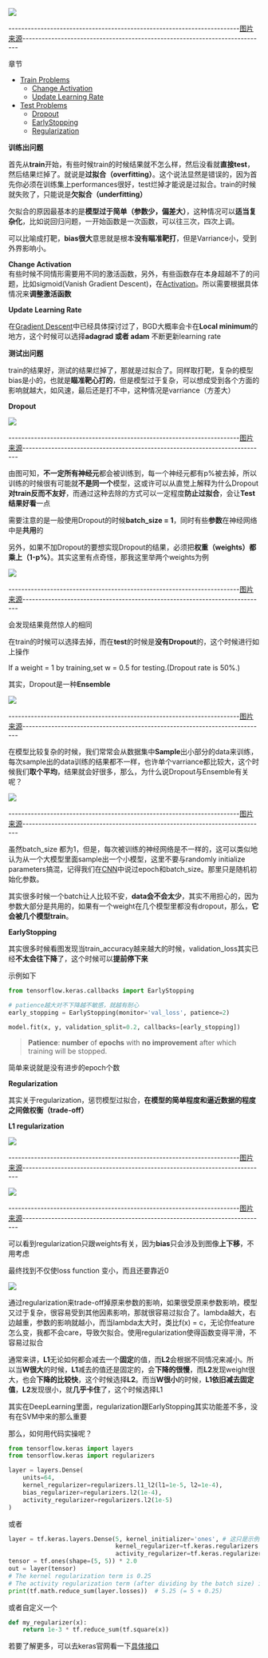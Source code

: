 ![](https://github.com/sherlcok314159/ML/blob/main/Images/Recipe_for_DNN.jpg)

------------------------------------------------------------------------[图片来源](https://www.youtube.com/watch?v=xki61j7z-30&list=PLJV_el3uVTsPy9oCRY30oBPNLCo89yu49&index=17&ab_channel=Hung-yiLee)----------------------------------------------------------------------------


章节
- [Train Problems](#train)
    - [Change Activation](#activation)
    - [Update Learning Rate](#lr)
- [Test Problems](#test)
    - [Dropout](#drop)
    - [EarlyStopping](#stop)
    - [Regularization](#regular)

**<div id='train'>训练出问题</div>**

首先从**train**开始，有些时候train的时候结果就不怎么样，然后没看就**直接test**，然后结果烂掉了。就说是**过拟合（overfitting）**。这个说法显然是错误的，因为首先你必须在训练集上performances很好，test烂掉才能说是过拟合。train的时候就失败了，只能说是**欠拟合（underfitting）**

欠拟合的原因最基本的是**模型过于简单（参数少，偏差大）**，这种情况可以**适当复杂化**，比如说回归问题，一开始函数是一次函数，可以往三次，四次上调。

可以比喻成打靶，**bias很大**意思就是根本**没有瞄准靶打**，但是Varriance小，受到外界影响小。

**<div id='activation'>Change Activation</div>**
有些时候不同情形需要用不同的激活函数，另外，有些函数存在本身超越不了的问题，比如sigmoid(Vanish Gradient Descent)，在[Activation](../NN/activation.md)。所以需要根据具体情况来**调整激活函数**


**<div id='lr'>Update Learning Rate</div>**

在[Gradient Descent](../optimization/GD.md)中已经具体探讨过了，BGD大概率会卡在**Local minimum**的地方，这个时候可以选择**adagrad 或者 adam** 不断更新learning rate

**<div id='test'>测试出问题</div>**

train的结果好，测试的结果烂掉了，那就是过拟合了。同样取打靶，复杂的模型bias是小的，也就是**瞄准靶心打的**，但是模型过于复杂，可以想成受到各个方面的影响就越大，如风速，最后还是打不中，这种情况是varriance（方差大）

**<div id='drop'>Dropout</div>**

![](https://github.com/sherlcok314159/ML/blob/main/Images/dropout.png)

------------------------------------------------------------------------[图片来源](https://www.youtube.com/watch?v=xki61j7z-30&list=PLJV_el3uVTsPy9oCRY30oBPNLCo89yu49&index=17&ab_channel=Hung-yiLee)----------------------------------------------------------------------------

由图可知，**不一定所有神经元**都会被训练到，每一个神经元都有p%被去掉，所以训练的时候很有可能就**不是同一个**模型，这或许可以从直觉上解释为什么Dropout**对train反而不友好**，而通过这种去除的方式可以一定程度**防止过拟合**，会让**Test结果好看**一点

需要注意的是一般使用Dropout的时候**batch_size = 1**，同时有些**参数**在神经网络中是**共用**的

另外，如果不加Dropout的要想实现Dropout的结果，必须把**权重（weights）都乘上（1-p%）**。其实这里有点奇怪，那我这里举两个weights为例

![](https://github.com/sherlcok314159/ML/blob/main/Images/Dropout.jpg)

------------------------------------------------------------------------[图片来源](https://www.youtube.com/watch?v=xki61j7z-30&list=PLJV_el3uVTsPy9oCRY30oBPNLCo89yu49&index=17&ab_channel=Hung-yiLee)----------------------------------------------------------------------------

会发现结果竟然惊人的相同

在train的时候可以选择去掉，而在**test**的时候是**没有Dropout**的，这个时候进行如上操作

If a weight = 1 by training,set w = 0.5 for testing.(Dropout rate is 50%.)

其实，Dropout是一种**Ensemble**


![](https://github.com/sherlcok314159/ML/blob/main/Images/dropout_ensemble.png)

------------------------------------------------------------------------[图片来源](https://www.youtube.com/watch?v=xki61j7z-30&list=PLJV_el3uVTsPy9oCRY30oBPNLCo89yu49&index=17&ab_channel=Hung-yiLee)----------------------------------------------------------------------------

在模型比较复杂的时候，我们常常会从数据集中**Sample**出小部分的data来训练，每次sample出的data训练的结果都不一样，也许单个varriance都比较大，这个时候我们**取个平均**，结果就会好很多，那么，为什么说Dropout与Ensemble有关呢？

![](https://github.com/sherlcok314159/ML/blob/main/Images/dropout_2.jpg)

------------------------------------------------------------------------[图片来源](https://www.youtube.com/watch?v=xki61j7z-30&list=PLJV_el3uVTsPy9oCRY30oBPNLCo89yu49&index=17&ab_channel=Hung-yiLee)----------------------------------------------------------------------------

虽然batch_size 都为1，但是，每次被训练的神经网络是不一样的，这可以类似地认为从一个大模型里面sample出一个小模型，这里不要与randomly initialize parameters搞混，记得我们在[CNN](CNN/cnn.md)中说过epoch和batch_size。那里只是随机初始化参数。

其实很多时候一个batch让人比较不安，**data会不会太少**，其实不用担心的，因为参数大部分是共用的，如果有一个weight在几个模型里都没有dropout，那么，**它会被几个模型train**。


**<div id='stop'>EarlyStopping</div>**

其实很多时候看图发现当train_accuracy越来越大的时候，validation_loss其实已经**不太会往下降**了，这个时候可以**提前停下来**

示例如下

```python
from tensorflow.keras.callbacks import EarlyStopping

# patience越大对不下降越不敏感，就越有耐心
early_stopping = EarlyStopping(monitor='val_loss', patience=2)

model.fit(x, y, validation_split=0.2, callbacks=[early_stopping])
```
>**Patience**: **number** of **epochs** with **no improvement** after which training will be stopped.

简单来说就是没有进步的epoch个数

**<div id='regular'>Regularization</div>**

其实关于regularization，惩罚模型过拟合，**在模型的简单程度和逼近数据的程度之间做权衡（trade-off）**

**L1 regularization**

![](https://github.com/sherlcok314159/ML/blob/main/Images/l1.jpg)

------------------------------------------------------------------------[图片来源](https://www.youtube.com/watch?v=xki61j7z-30&list=PLJV_el3uVTsPy9oCRY30oBPNLCo89yu49&index=17&ab_channel=Hung-yiLee)----------------------------------------------------------------------------

![](https://github.com/sherlcok314159/ML/blob/main/Images/l2.png)

------------------------------------------------------------------------[图片来源](https://www.youtube.com/watch?v=xki61j7z-30&list=PLJV_el3uVTsPy9oCRY30oBPNLCo89yu49&index=17&ab_channel=Hung-yiLee)----------------------------------------------------------------------------

可以看到regularization只跟weights有关，因为**bias**只会涉及到图像**上下移**，不用考虑

最终找到不仅使loss function 变小，而且还要靠近0

![](https://github.com/sherlcok314159/ML/blob/main/Images/trade_off.jpg)

通过regularization来trade-off掉原来参数的影响，如果很受原来参数影响，模型又过于复杂，很容易受到其他因素影响，那就很容易过拟合了。lambda越大，右边越重，参数的影响就越小，而当lambda太大时，类比f(x) = c，无论你feature怎么变，我都不会care，导致欠拟合。使用regularization使得函数变得平滑，不容易过拟合

通常来讲，**L1**无论如何都会减去一个**固定**的值，而**L2**会根据不同情况来减小。所以当**W很大**的时候，**L1**减去的值还是固定的，会**下降的很慢**，而**L2**发现weight很大，也会**下降的比较快**，这个时候选择**L2**。而当**W很小**的时候，**L1依旧减去固定值**，**L2**发现很小，就**几乎卡住**了，这个时候选择L1

其实在DeepLearning里面，regularization跟EarlyStopping其实功能差不多，没有在SVM中来的那么重要

那么，如何用代码实操呢？

```python
from tensorflow.keras import layers
from tensorflow.keras import regularizers

layer = layers.Dense(
    units=64,
    kernel_regularizer=regularizers.l1_l2(l1=1e-5, l2=1e-4),
    bias_regularizer=regularizers.l2(1e-4),
    activity_regularizer=regularizers.l2(1e-5)
)
```

或者

```python
layer = tf.keras.layers.Dense(5, kernel_initializer='ones', # 这只是示例
                              kernel_regularizer=tf.keras.regularizers.l1(0.01),
                              activity_regularizer=tf.keras.regularizers.l2(0.01))
tensor = tf.ones(shape=(5, 5)) * 2.0
out = layer(tensor)
# The kernel regularization term is 0.25
# The activity regularization term (after dividing by the batch size) is 5
print(tf.math.reduce_sum(layer.losses))  # 5.25 (= 5 + 0.25)
```

或者自定义一个
```python
def my_regularizer(x):
    return 1e-3 * tf.reduce_sum(tf.square(x))

```

若要了解更多，可以去keras官网看一下[具体接口](https://keras.io/api/layers/regularizers/)